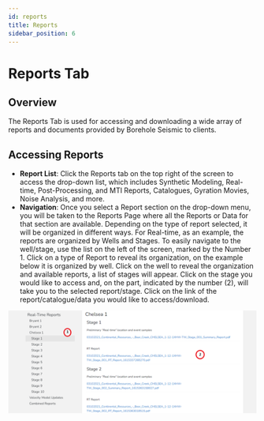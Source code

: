 ```yaml
---
id: reports
title: Reports 
sidebar_position: 6
---
```


# Reports Tab

## Overview
The Reports Tab is used for accessing and downloading a wide array of reports and documents provided by Borehole Seismic to clients.

## Accessing Reports
- **Report List**: Click the Reports tab  on the top right of the screen to access the drop-down list, which includes Synthetic Modeling, Real-time, Post-Processing, and MTI Reports, Catalogues, Gyration Movies, Noise Analysis, and more.
- **Navigation**: Once you select a Report section on the drop-down menu, you will be taken to the Reports Page where all the Reports or Data for that section are available. Depending on the type of report selected, it will  be organized in different ways. For Real-time, as an example, the reports are organized by Wells and Stages. To easily navigate to the well/stage, use the list on the left of the screen, marked by the Number 1. Click on a type of Report to reveal its organization, on the example below it is organized by well. Click on the well to reveal the organization and available reports, a list of stages will appear. Click on the stage you would like to access and, on the part, indicated by the number (2), will take you to the selected report/stage. Click on the link of the report/catalogue/data you would like to access/download.

![reports](/img/reports.png)
